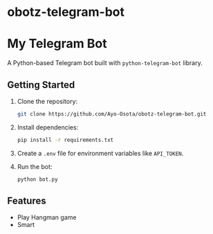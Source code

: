 # obotz-telegram-bot
# My Telegram Bot

A Python-based Telegram bot built with `python-telegram-bot` library.

## Getting Started

1. Clone the repository:
    ```bash
    git clone https://github.com/Ayo-Osota/obotz-telegram-bot.git
    ```

2. Install dependencies:
    ```bash
    pip install -r requirements.txt
    ```

3. Create a `.env` file for environment variables like `API_TOKEN`.

4. Run the bot:
    ```bash
    python bot.py
    ```

## Features

- Play Hangman game
- Smart


